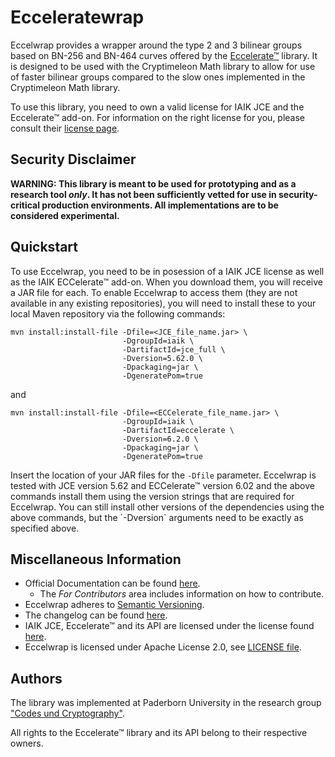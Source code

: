 # Ecceleratewrap

Eccelwrap provides a wrapper around the type 2 and 3 bilinear groups based on BN-256 and BN-464 curves offered by the [Eccelerate™](https://jce.iaik.tugraz.at/products/core-crypto-toolkits/eccelerate/) library.
It is designed to be used with the Cryptimeleon Math library to allow for use of faster bilinear groups compared to the slow ones implemented in the Cryptimeleon Math library.

To use this library, you need to own a valid license for IAIK JCE and the Eccelerate™ add-on.
For information on the right license for you, please consult their [license page](https://jce.iaik.tugraz.at/sales/#Licences).

## Security Disclaimer
**WARNING: This library is meant to be used for prototyping and as a research tool *only*. It has not been sufficiently vetted for use in security-critical production environments. All implementations are to be considered experimental.**

## Quickstart

To use Eccelwrap, you need to be in posession of a IAIK JCE license as well as the IAIK ECCelerate™ add-on.
When you download them, you will receive a JAR file for each.
To enable Eccelwrap to access them (they are not available in any existing repositories), you will need to install these to your local Maven repository via the following commands:
```
mvn install:install-file -Dfile=<JCE_file_name.jar> \
                         -DgroupId=iaik \
                         -DartifactId=jce_full \
                         -Dversion=5.62.0 \
                         -Dpackaging=jar \
                         -DgeneratePom=true
```
and
```
mvn install:install-file -Dfile=<ECCelerate_file_name.jar> \
                         -DgroupId=iaik \
                         -DartifactId=eccelerate \
                         -Dversion=6.2.0 \
                         -Dpackaging=jar \
                         -DgeneratePom=true
```
Insert the location of your JAR files for the `-Dfile` parameter.
Eccelwrap is tested with JCE version 5.62 and ECCelerate™ version 6.02 and the above commands install them using the version strings that are required for Eccelwrap.
You can still install other versions of the dependencies using the above commands, but the ´-Dversion` arguments need to be exactly as specified above.

## Miscellaneous Information

- Official Documentation can be found [here](https://cryptimeleon.github.io/).
    - The *For Contributors* area includes information on how to contribute.
- Eccelwrap adheres to [Semantic Versioning](https://semver.org/spec/v2.0.0.html).
- The changelog can be found [here](CHANGELOG.md).
- IAIK JCE, Eccelerate™ and its API are licensed under the license found [here](https://jce.iaik.tugraz.at/sales/#Licences).
- Eccelwrap is licensed under Apache License 2.0, see [LICENSE file](LICENSE).

## Authors
The library was implemented at Paderborn University in the research group ["Codes und Cryptography"](https://cs.uni-paderborn.de/en/cuk/).

All rights to the Eccelerate™ library and its API belong to their respective owners.